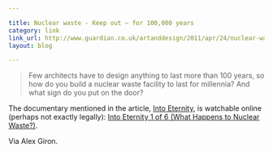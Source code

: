 ```yaml
---

title: Nuclear waste - Keep out – for 100,000 years
category: link
link_url: http://www.guardian.co.uk/artanddesign/2011/apr/24/nuclear-waste-storage
layout: blog

---
```


> Few architects have to design anything to last more than 100 years, so how do you build a nuclear waste facility to last for millennia? And what sign do you put on the door?

The documentary mentioned in the article, [Into Eternity](http://www.intoeternitythemovie.com/), is watchable online (perhaps not exactly legally): [Into Eternity 1 of 6 (What Happens to Nuclear Waste?)](http://dotsub.com/view/8e40ebda-5966-4212-9b96-6abbce3c6577).

Via Alex Giron.